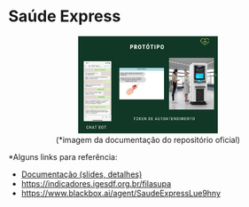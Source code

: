 <h1>Saúde Express</h1>

<p align="center">
<img src=./imgs/proto.png width="50%"></br>
(*imagem da documentação do repositório oficial)
</p>

*Alguns links para referência: 

- <a href="https://github.com/First-Health-Hack/Saude-Express/tree/main/Documentacao"> Documentação (slides, detalhes)</a>
- <a href="https://indicadores.igesdf.org.br/filasupa/"> https://indicadores.igesdf.org.br/filasupa</a>
- <a href="https://www.blackbox.ai/agent/SaudeExpressLue9hny">https://www.blackbox.ai/agent/SaudeExpressLue9hny</a>
